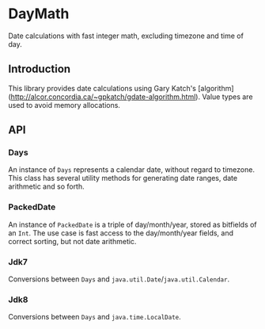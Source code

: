 # DayMath
Date calculations with fast integer math, excluding timezone and time of day.

## Introduction
This library provides date calculations using Gary Katch's [algorithm]
(http://alcor.concordia.ca/~gpkatch/gdate-algorithm.html). Value types are 
used to avoid memory allocations.

## API

### Days
An instance of `Days` represents a calendar date, without regard to timezone.
This class has several utility methods for generating date ranges, date 
arithmetic and so forth.

### PackedDate
An instance of `PackedDate` is a triple of day/month/year, stored as bitfields
of an `Int`. The use case is fast access to the day/month/year fields, and 
correct sorting, but not date arithmetic.

### Jdk7
Conversions between `Days` and `java.util.Date`/`java.util.Calendar`.

### Jdk8
Conversions between `Days` and `java.time.LocalDate`.


